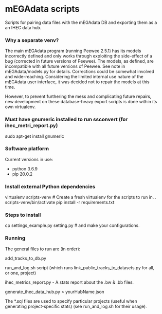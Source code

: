 # mEGAdata scripts

Scripts for pairing data files with the mEGAdata  DB and exporting them as a an IHEC data hub.

### Why a separate venv?
The main mEGAdata program (running Peewee 2.5.1) has its models incorrectly defined and only works through exploiting the side-effect of a bug (corrected in future versions of Peewee).  The models, as defined, are incompatible with all future versions of Peewee.  See note in mEGAdata/models.py for details.  Corrections could be somewhat involved and wide-reaching.  Considering the limited internal use nature of the mEGAdata user interface, it was decided not to repair the models at this time.

However, to prevent furthering the mess and complicating future repairs, new development on these database-heavy export scripts is done within its own virtualenv.

### Must have gnumeric installed to run ssconvert (for ihec_metri_report.py)
sudo apt-get install gnumeric

### Software platform
Current versions in use:
* python 3.6.9
* pip 20.0.2

### Install external Python dependencies
virtualenv scripts-venv # Create a fresh virtualenv for the scripts to run in.
. scripts-venv/bin/activate
pip install -r requirements.txt

### Steps to install
cp settings_example.py setting.py  # and make your configurations.

### Running
The general files to run are (in order):

add_tracks_to_db.py

run_and_log.sh script (which runs link_public_tracks_to_datasets.py for all, or one, project)

ihec_metrics_report.py - A stats report about the .bw & .bb files.

generate_ihec_data_hub.py > yourHubName.json

The *.sql files are used to specify particular projects (useful when generating project-specific stats) (see run_and_log.sh for their usage).
